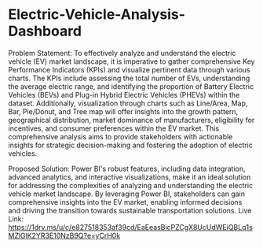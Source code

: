 # Electric-Vehicle-Analysis-Dashboard
Problem Statement:
To effectively analyze and understand the electric vehicle (EV) market landscape, it is imperative to gather comprehensive Key Performance Indicators (KPIs) and visualize pertinent data through various charts. The KPIs include assessing the total number of EVs, understanding the average electric range, and identifying the proportion of Battery Electric Vehicles (BEVs) and Plug-in Hybrid Electric Vehicles (PHEVs) within the dataset. Additionally, visualization through charts such as Line/Area, Map, Bar, Pie/Donut, and Tree map will offer insights into the growth pattern, geographical distribution, market dominance of manufacturers, eligibility for incentives, and consumer preferences within the EV market. This comprehensive analysis aims to provide stakeholders with actionable insights for strategic decision-making and fostering the adoption of electric vehicles.

Proposed Solution: Power BI's robust features, including data integration, advanced analytics, and interactive visualizations, make it an ideal solution for addressing the complexities of analyzing and understanding the electric vehicle market landscape. By leveraging Power BI, stakeholders can gain comprehensive insights into the EV market, enabling informed decisions and driving the transition towards sustainable transportation solutions.
Live Link: https://1drv.ms/u/c/e827518353af39cd/EaEeasBicPZCgX8UcUdWEiQBLq1sMZlGlK2YR3E10NzB9Q?e=yCrH0k


